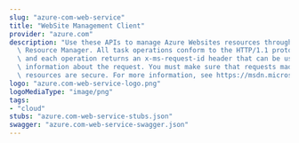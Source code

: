 ```yaml
---
slug: "azure-com-web-service"
title: "WebSite Management Client"
provider: "azure.com"
description: "Use these APIs to manage Azure Websites resources through the Azure\
  \ Resource Manager. All task operations conform to the HTTP/1.1 protocol specification\
  \ and each operation returns an x-ms-request-id header that can be used to obtain\
  \ information about the request. You must make sure that requests made to these\
  \ resources are secure. For more information, see https://msdn.microsoft.com/en-us/library/azure/dn790557.aspx."
logo: "azure.com-web-service-logo.png"
logoMediaType: "image/png"
tags:
- "cloud"
stubs: "azure.com-web-service-stubs.json"
swagger: "azure.com-web-service-swagger.json"
---
```

